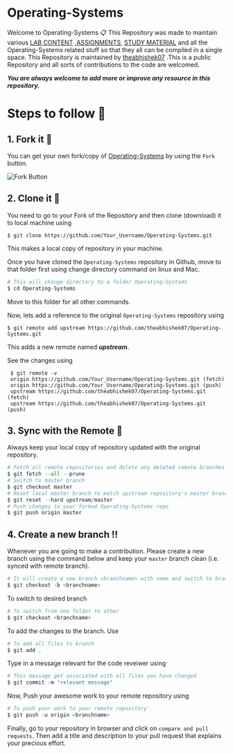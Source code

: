 # Operating-Systems
Welcome to Operating-Systems 📋 This Repository was made to maintain various [LAB CONTENT](https://github.com/theabhishek07/Operating-Systems/tree/master/LAB_WORK) ,[ASSIGNMENTS](https://github.com/theabhishek07/Operating-Systems/tree/master/Assignments), [STUDY MATERIAL](https://github.com/theabhishek07/Operating-Systems/tree/master/STUDY_MATERIAL) and all the Operating-Systems related stuff so that they all can be compiled in a single space. This Repository is maintained by [theabhishek07](https://github.com/theabhishek07) .This is a public Repository and all sorts of contributions to the code are welcomed.

**_You are always welcome to add more or improve any resource in this repository._**

# Steps to follow 📜

## 1. Fork it 🍴
You can get your own fork/copy of [Operating-Systems](https://github.com/theabhishek07/Operating-Systems) by using the `Fork` button.

![Fork Button](https://github-images.s3.amazonaws.com/help/bootcamp/Bootcamp-Fork.png)

## 2. Clone it 👥
You need to go to your Fork of the Repository and then clone (download) it to local machine using

`$ git clone https://github.com/Your_Username/Operating-Systems.git`

This makes a local copy of repository in your machine.

Once you have cloned the `Operating-Systems` repository in Github, move to that folder first using change directory command on linux and Mac.
```python
# This will change directory to a folder Operating-Systems                                                                  
$ cd Operating-Systems
```
Move to this folder for all other commands.

Now, lets add a reference to the original `Operating-Systems` repository using

`$ git remote add upstream https://github.com/theabhishek07/Operating-Systems.git` 

 This adds a new remote named **_upstream_**.

See the changes using
```pyhton
 $ git remote -v
 origin https://github.com/Your_Username/Operating-Systems.git (fetch)                                                      
 origin https://github.com/Your_Username/Operating-Systems.git (push)                                                        
 upstream https://github.com/theabhishek07/Operating-Systems.git (fetch)                                                     
 upstream https://github.com/theabhishek07/Operating-Systems.git (push)
 ```

## 3. Sync with the Remote 🔄
Always keep your local copy of repository updated with the original repository.
```python
# Fetch all remote repositories and delete any deleted remote branches
$ git fetch --all --prune
# Switch to master branch
$ git checkout master
# Reset local master branch to match upstream repository's master branch
$ git reset --hard upstream/master
# Push changes to your forked Operating-Systems repo
$ git push origin master
```

## 4. Create a new branch ‼️
Whenever you are going to make a contribution. Please create a new branch using the command below and keep your `master` branch clean (i.e. synced with remote branch).
```python
# It will create a new branch <branchname> with name and switch to branch <branchname>
$ git checkout -b <branchname>
```
 
 To switch to desired branch
```python
# To switch from one folder to other
$ git checkout <branchname>
```

To add the changes to the branch. Use
```python
# To add all files to branch
$ git add .
```
Type in a message relevant for the code reveiwer using 
```python
# This message get associated with all files you have changed
$ git commit -m "relevant message"
```

Now, Push your awesome work to your remote repository using
```python
# To push your work to your remote repository
$ git push -u origin <branchname>
```

Finally, go to your repository in browser and click on `compare and pull requests`. Then add a title and description to your pull request that explains your precious effort.
